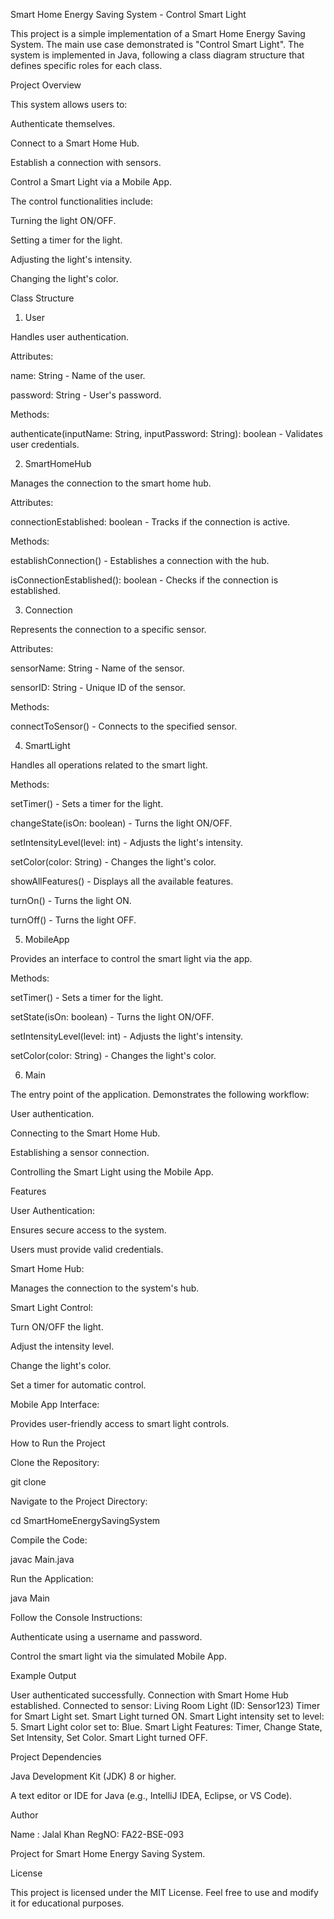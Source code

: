 Smart Home Energy Saving System - Control Smart Light

This project is a simple implementation of a Smart Home Energy Saving System. The main use case demonstrated is "Control Smart Light". The system is implemented in Java, following a class diagram structure that defines specific roles for each class.

Project Overview

This system allows users to:

Authenticate themselves.

Connect to a Smart Home Hub.

Establish a connection with sensors.

Control a Smart Light via a Mobile App.

The control functionalities include:

Turning the light ON/OFF.

Setting a timer for the light.

Adjusting the light's intensity.

Changing the light's color.

Class Structure

1. User

Handles user authentication.

Attributes:

name: String - Name of the user.

password: String - User's password.

Methods:

authenticate(inputName: String, inputPassword: String): boolean - Validates user credentials.

2. SmartHomeHub

Manages the connection to the smart home hub.

Attributes:

connectionEstablished: boolean - Tracks if the connection is active.

Methods:

establishConnection() - Establishes a connection with the hub.

isConnectionEstablished(): boolean - Checks if the connection is established.

3. Connection

Represents the connection to a specific sensor.

Attributes:

sensorName: String - Name of the sensor.

sensorID: String - Unique ID of the sensor.

Methods:

connectToSensor() - Connects to the specified sensor.

4. SmartLight

Handles all operations related to the smart light.

Methods:

setTimer() - Sets a timer for the light.

changeState(isOn: boolean) - Turns the light ON/OFF.

setIntensityLevel(level: int) - Adjusts the light's intensity.

setColor(color: String) - Changes the light's color.

showAllFeatures() - Displays all the available features.

turnOn() - Turns the light ON.

turnOff() - Turns the light OFF.

5. MobileApp

Provides an interface to control the smart light via the app.

Methods:

setTimer() - Sets a timer for the light.

setState(isOn: boolean) - Turns the light ON/OFF.

setIntensityLevel(level: int) - Adjusts the light's intensity.

setColor(color: String) - Changes the light's color.

6. Main

The entry point of the application. Demonstrates the following workflow:

User authentication.

Connecting to the Smart Home Hub.

Establishing a sensor connection.

Controlling the Smart Light using the Mobile App.

Features

User Authentication:

Ensures secure access to the system.

Users must provide valid credentials.

Smart Home Hub:

Manages the connection to the system's hub.

Smart Light Control:

Turn ON/OFF the light.

Adjust the intensity level.

Change the light's color.

Set a timer for automatic control.

Mobile App Interface:

Provides user-friendly access to smart light controls.

How to Run the Project

Clone the Repository:

git clone <repository-url>

Navigate to the Project Directory:

cd SmartHomeEnergySavingSystem

Compile the Code:

javac Main.java

Run the Application:

java Main

Follow the Console Instructions:

Authenticate using a username and password.

Control the smart light via the simulated Mobile App.

Example Output

User authenticated successfully.
Connection with Smart Home Hub established.
Connected to sensor: Living Room Light (ID: Sensor123)
Timer for Smart Light set.
Smart Light turned ON.
Smart Light intensity set to level: 5.
Smart Light color set to: Blue.
Smart Light Features: Timer, Change State, Set Intensity, Set Color.
Smart Light turned OFF.

Project Dependencies

Java Development Kit (JDK) 8 or higher.

A text editor or IDE for Java (e.g., IntelliJ IDEA, Eclipse, or VS Code).

Author
 
 Name : Jalal Khan
RegNO:  FA22-BSE-093

Project for Smart Home Energy Saving System.

License

This project is licensed under the MIT License. Feel free to use and modify it for educational purposes.
